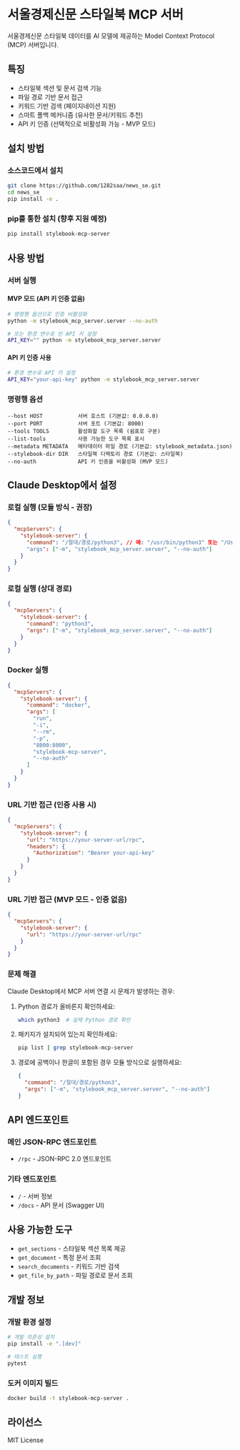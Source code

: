 # 서울경제신문 스타일북 MCP 서버

서울경제신문 스타일북 데이터를 AI 모델에 제공하는 Model Context Protocol (MCP) 서버입니다.

## 특징

- 스타일북 섹션 및 문서 검색 기능
- 파일 경로 기반 문서 접근
- 키워드 기반 검색 (페이지네이션 지원)
- 스마트 폴백 메커니즘 (유사한 문서/키워드 추천)
- API 키 인증 (선택적으로 비활성화 가능 - MVP 모드)

## 설치 방법

### 소스코드에서 설치

```bash
git clone https://github.com/1282saa/news_se.git
cd news_se
pip install -e .
```

### pip를 통한 설치 (향후 지원 예정)

```bash
pip install stylebook-mcp-server
```

## 사용 방법

### 서버 실행

#### MVP 모드 (API 키 인증 없음)

```bash
# 명령행 옵션으로 인증 비활성화
python -m stylebook_mcp_server.server --no-auth

# 또는 환경 변수로 빈 API 키 설정
API_KEY="" python -m stylebook_mcp_server.server
```

#### API 키 인증 사용

```bash
# 환경 변수로 API 키 설정
API_KEY="your-api-key" python -m stylebook_mcp_server.server
```

### 명령행 옵션

```
--host HOST           서버 호스트 (기본값: 0.0.0.0)
--port PORT           서버 포트 (기본값: 8000)
--tools TOOLS         활성화할 도구 목록 (쉼표로 구분)
--list-tools          사용 가능한 도구 목록 표시
--metadata METADATA   메타데이터 파일 경로 (기본값: stylebook_metadata.json)
--stylebook-dir DIR   스타일북 디렉토리 경로 (기본값: 스타일북)
--no-auth             API 키 인증을 비활성화 (MVP 모드)
```

## Claude Desktop에서 설정

### 로컬 실행 (모듈 방식 - 권장)

```json
{
  "mcpServers": {
    "stylebook-server": {
      "command": "/절대/경로/python3", // 예: "/usr/bin/python3" 또는 "/Users/username/anaconda3/bin/python3"
      "args": ["-m", "stylebook_mcp_server.server", "--no-auth"]
    }
  }
}
```

### 로컬 실행 (상대 경로)

```json
{
  "mcpServers": {
    "stylebook-server": {
      "command": "python3",
      "args": ["-m", "stylebook_mcp_server.server", "--no-auth"]
    }
  }
}
```

### Docker 실행

```json
{
  "mcpServers": {
    "stylebook-server": {
      "command": "docker",
      "args": [
        "run",
        "-i",
        "--rm",
        "-p",
        "8000:8000",
        "stylebook-mcp-server",
        "--no-auth"
      ]
    }
  }
}
```

### URL 기반 접근 (인증 사용 시)

```json
{
  "mcpServers": {
    "stylebook-server": {
      "url": "https://your-server-url/rpc",
      "headers": {
        "Authorization": "Bearer your-api-key"
      }
    }
  }
}
```

### URL 기반 접근 (MVP 모드 - 인증 없음)

```json
{
  "mcpServers": {
    "stylebook-server": {
      "url": "https://your-server-url/rpc"
    }
  }
}
```

### 문제 해결

Claude Desktop에서 MCP 서버 연결 시 문제가 발생하는 경우:

1. Python 경로가 올바른지 확인하세요:

   ```bash
   which python3  # 실제 Python 경로 확인
   ```

2. 패키지가 설치되어 있는지 확인하세요:

   ```bash
   pip list | grep stylebook-mcp-server
   ```

3. 경로에 공백이나 한글이 포함된 경우 모듈 방식으로 실행하세요:
   ```json
   {
     "command": "/절대/경로/python3",
     "args": ["-m", "stylebook_mcp_server.server", "--no-auth"]
   }
   ```

## API 엔드포인트

### 메인 JSON-RPC 엔드포인트

- `/rpc` - JSON-RPC 2.0 엔드포인트

### 기타 엔드포인트

- `/` - 서버 정보
- `/docs` - API 문서 (Swagger UI)

## 사용 가능한 도구

- `get_sections` - 스타일북 섹션 목록 제공
- `get_document` - 특정 문서 조회
- `search_documents` - 키워드 기반 검색
- `get_file_by_path` - 파일 경로로 문서 조회

## 개발 정보

### 개발 환경 설정

```bash
# 개발 의존성 설치
pip install -e ".[dev]"

# 테스트 실행
pytest
```

### 도커 이미지 빌드

```bash
docker build -t stylebook-mcp-server .
```

## 라이선스

MIT License
